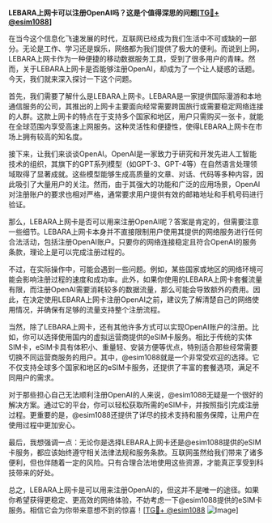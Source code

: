 **LEBARA上网卡可以注册OpenAI吗？这是个值得深思的问题[[TG💪+ @esim1088](https://t.me/s/esim1088)]**

在当今这个信息化飞速发展的时代，互联网已经成为我们生活中不可或缺的一部分。无论是工作、学习还是娱乐，网络都为我们提供了极大的便利。而说到上网，LEBARA上网卡作为一种便捷的移动数据服务工具，受到了很多用户的青睐。然而，关于LEBARA上网卡是否能够注册OpenAI，却成为了一个让人疑惑的话题。今天，我们就来深入探讨一下这个问题。

首先，我们需要了解什么是LEBARA上网卡。LEBARA是一家提供国际漫游和本地通信服务的公司，其推出的上网卡主要面向经常需要跨国旅行或需要稳定网络连接的人群。这款上网卡的特点在于支持多个国家和地区，用户只需购买一张卡，就能在全球范围内享受高速上网服务。这种灵活性和便捷性，使得LEBARA上网卡在市场上拥有较高的知名度。

接下来，让我们来谈谈OpenAI。OpenAI是一家致力于研究和开发先进人工智能技术的组织，其旗下的GPT系列模型（如GPT-3、GPT-4等）在自然语言处理领域取得了显著成就。这些模型能够生成高质量的文章、对话、代码等多种内容，因此吸引了大量用户的关注。然而，由于其强大的功能和广泛的应用场景，OpenAI对注册账户的要求也相对严格，通常要求用户提供有效的邮箱地址和手机号码进行验证。

那么，LEBARA上网卡是否可以用来注册OpenAI呢？答案是肯定的，但需要注意一些细节。LEBARA上网卡本身并不直接限制用户使用其提供的网络服务进行任何合法活动，包括注册OpenAI账户。只要你的网络连接稳定且符合OpenAI的服务条款，理论上是可以完成注册过程的。

不过，在实际操作中，可能会遇到一些问题。例如，某些国家或地区的网络环境可能会影响注册过程的速度和成功率。此外，如果你使用的LEBARA上网卡套餐流量有限，而注册OpenAI需要消耗较多的数据流量，那么可能会导致额外的费用。因此，在决定使用LEBARA上网卡注册OpenAI之前，建议先了解清楚自己的网络使用情况，并确保有足够的流量支持整个注册流程。

当然，除了LEBARA上网卡，还有其他许多方式可以实现OpenAI账户的注册。比如，你可以选择使用国内的虚拟运营商提供的eSIM卡服务。相比于传统的实体SIM卡，eSIM卡具有体积小、重量轻、安装方便等优点，特别适合那些经常需要切换不同运营商服务的用户。其中，@esim1088就是一个非常受欢迎的选择。它不仅支持全球多个国家和地区的eSIM卡服务，还提供了丰富的套餐选项，满足不同用户的需求。

对于那些担心自己无法顺利注册OpenAI的人来说，@esim1088无疑是一个很好的解决方案。通过它的平台，你可以轻松获取所需的eSIM卡，并按照指引完成注册过程。更重要的是，@esim1088还提供了详尽的技术支持和服务保障，让用户在使用过程中更加安心。

最后，我想强调一点：无论你是选择LEBARA上网卡还是@esim1088提供的eSIM卡服务，都应该始终遵守相关法律法规和服务条款。互联网虽然给我们带来了诸多便利，但也伴随着一定的风险。只有合理合法地使用这些资源，才能真正享受到科技带来的好处。

总之，LEBARA上网卡是可以用来注册OpenAI的，但这并不是唯一的途径。如果你希望获得更稳定、更高效的网络体验，不妨考虑一下@esim1088提供的eSIM卡服务。相信它会为你带来意想不到的惊喜！[[TG💪+ @esim1088](https://t.me/s/esim1088) ![Image](https://i.postimg.cc/4NQfJmqS/Snipaste-2025-05-13-00-14-12.png)]